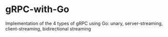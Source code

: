 # gRPC-with-Go
Implementation of the 4 types of gRPC using Go: unary, server-streaming, client-streaming, bidirectional streaming

